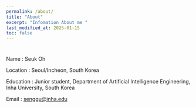 ```yaml
---
permalink: /about/
title: "About"
excerpt: "Infomation About me "
last_modified_at: 2025-01-15
toc: false
---
```

#  
# 
#   
Name : Seuk Oh

Location : Seoul/Incheon, South Korea

Education : Junior student, Department of Artificial Intelligence Engineering, Inha University, South Korea

Email : senggu@inha.edu